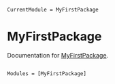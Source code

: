 ```@meta
CurrentModule = MyFirstPackage
```

# MyFirstPackage

Documentation for [MyFirstPackage](https://github.com/yuqingrong/MyFirstPackage.jl).

```@index
```

```@autodocs
Modules = [MyFirstPackage]
```
